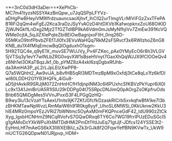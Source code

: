 =*=3nC0d3dH3aDer==*XePhCb-MC7m41tyzsNSSYAkzBnQpw_u7JqQSPpLFYVz-aDHgPwBHeyiVM9IfrdzuauncsaoXjhvf_lhCIQ2urTlmgVLrMIViFGzZxxTFePAB1RFi2qQm4wFgEJ2Kca3raDzJSyYvAOzD4htDXVb1KafwopknxZoU68OiKlDZjWJNGkflLnDxg2Mjz2TfGZTdIBP9kA6Vdm0mJsMyNfhjiVv7ZmEw391KcVQWMe0cjtA_5qJlZXIePqteZbi8ElOwBagnjxoFIlH_0nq26D-05MKxO9tnfPbvbZFEf7JI0fx3EVuWaHQq7RkM2sFSRvcf3x6RWIzhoZ6nG8KNB_du1X4fMIqEmcwBqQIOgduxhO1sgm-5H92TQC4e_q9yE1X_muvSE7WUJVy_Pv4FZKec_pAx0YMyEcO6r8h3VLGV5jVTSq3y1evY7wINLbZRG0vqvXW1sBseHVnyt7GaxXhQqWJJX9fClOOeQv4z6Nh1el3OKaTBqzJkf_0b_pYMZ8zA4xkl6zqDgbxRfJhb-da3AmHA3P_pL2rLJpLElzXwPP8-Q7a5WQhht2_Aw9viJA_b8vfHB5qRI3MDTmzBpM9xOxfdj3tCe8qLx1fz6kfDIwl80LDDH2G1YB3HQFk_4iGu8-aD5jHAvkiR9SRJjM072ZnHnHCfH1djnpINM3c6i6PUxhcSfKBVzPkYupr6iX0ILc9x13A1JmlBrUA5R1lSlU29rDDPg04t75SRpcDNJimQ0pAOrgZsOKpfruOdsBhb65QMiDgMes5VVnJPxxi53F4LPGgQzHQ-B9wy3lu13cVzaYTsAexU1nits9jK7ZKfJGfcfkDzaskRICrbSxvkqfwBfA1ke7I3bzBHKMTawNpWvzLRmMaiW6h91R0kg6yyF_UhoSL6MWSi_0KkUknw2KkU3hlE4MRz0mpoYEzJVRi27bWNtmc5OyAxM0mFKQPnceGdF42_tdU990zZtCkXyg_IgxbHCNHmZ9NCqRVofvS7GQwDRxq6TY6Co7WG19frrIPUzEDuSGcI5g1gAMoDcYXkWPuXt4MTDdHMi2PmDt1YdJuEq71gtJjf-JDfcs124YSSE3t2-EyHmLHf7mAeGS6kX3IWXEIBiU_sZk3rGJk8f2OFqwYeffBN9KVwTx_UkW9mUCTG26QDpwN01JRjpvp_HDM=